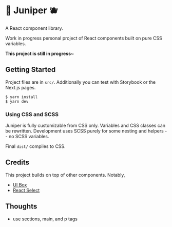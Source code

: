 # 🌿 Juniper 🫐

A React component library.

Work in progress personal project of React components built on pure CSS variables.

**This project is still in progress~**

## Getting Started

Project files are in `src/`. Additionally you can test with Storybook or the Next.js pages.

```
$ yarn install
$ yarn dev
```

### Using CSS and SCSS

Juniper is fully customizable from CSS only. Variables and CSS classes can be rewritten. Development uses SCSS purely for some nesting and helpers -- no SCSS variables.

Final `dist/` compiles to CSS.

## Credits

This project builds on top of other components. Notably,

- [UI Box](https://github.com/segmentio/ui-box)
- [React Select](https://react-select.com/)

## Thoughts

- use sections, main, and p tags
